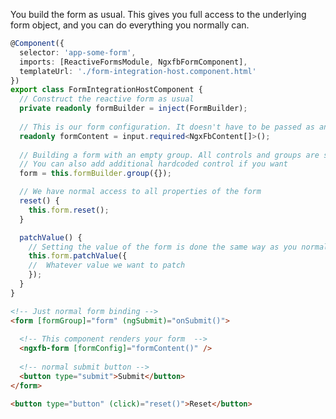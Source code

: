 
You build the form as usual. This gives you full access to the underlying form object, and you can do everything you normally can.

```ts title="some-feature.component.ts" group="component"
@Component({
  selector: 'app-some-form',
  imports: [ReactiveFormsModule, NgxfbFormComponent],
  templateUrl: './form-integration-host.component.html'
})
export class FormIntegrationHostComponent {
  // Construct the reactive form as usual
  private readonly formBuilder = inject(FormBuilder);
  
  // This is our form configuration. It doesn't have to be passed as an input. You could also have a service that gets this or just import it from a file.
  readonly formContent = input.required<NgxFbContent[]>();
  
  // Building a form with an empty group. All controls and groups are self-registering
  // You can also add additional hardcoded control if you want
  form = this.formBuilder.group({});

  // We have normal access to all properties of the form
  reset() {
    this.form.reset();
  }

  patchValue() {
    // Setting the value of the form is done the same way as you normally would
    this.form.patchValue({
    //  Whatever value we want to patch
    });
  }
}
```

```html title="some-feature.component.html" group="component"
<!-- Just normal form binding -->
<form [formGroup]="form" (ngSubmit)="onSubmit()">
   
  <!-- This component renders your form  -->
  <ngxfb-form [formConfig]="formContent()" />
  
  <!-- normal submit button -->
  <button type="submit">Submit</button>
</form>

<button type="button" (click)="reset()">Reset</button>
```
